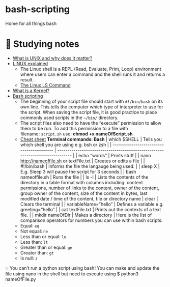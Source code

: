 # bash-scripting

Home for all things bash

# 🧠 Studying notes

- [What is UNIX and why does it matter?](https://www.youtube.com/watch?v=UVyKkcPoRb8&ab_channel=TeXplaiNIT)
- [LINUX explained](https://www.youtube.com/watch?v=JsWQUOEL0N8&ab_channel=BennettBytes)
  - The Linux shell is a REPL (Read, Evaluate, Print, Loop) environment where users can enter a command and the shell runs it and returns a result.
  - [The Linux LS Command](https://www.freecodecamp.org/news/the-linux-ls-command-how-to-list-files-in-a-directory-with-options/)
- [What is a Kernel?](https://www.youtube.com/watch?v=mycVSMyShk8&ab_channel=AndroidAuthority)
- [Bash scripting](https://www.youtube.com/watch?v=SPwyp2NG-bE&ab_channel=NetworkChuck)
  - The beginning of your script file should start with `#!/bin/bash` on its own line. This tells the computer which type of interpreter to use for the script. When saving the script file, it is good practice to place commonly used scripts in the `~/bin/` directory.
  - The script files also need to have the “execute” permission to allow them to be run. To add this permission to a file with filename: `script.sh` use: **chmod +x nameOfScript.sh**
  - [Cheat sheet](https://learnxinyminutes.com/docs/bash/)
    **Terminal commands: Bash**
    | which $SHELL | Tells you which shell you are using e.g. bsh or zsh |
    | ----------------------------------------- | ----------------------------------------------------------------------------- |
    | echo “words” | Prints stuff |
    | nano http://nameoffile.sh or textFile.txt | Creates or edits a file |
    | #!/bin/bash | Informs the file the langauge being used. |
    | sleep X | E.g. Sleep 3 will pause the script for 3 seconds |
    | bash nameoffile.sh | Runs the file |
    | ls -l | Lists the contents of the directory in a table format with columns including: content permissions, number of links to the content, owner of the content, group owner of the content, size of the content in bytes, last modified date / time of the content, file or directory name
    | clear | Clears the terminal |
    | variableName=”hello” | Defines a variable e.g. greeting=”hello” |
    | cat textFile.txt | Prints out the contexts of a text file. |
    | mkdir nameOfDir | Makes a directory |
    Here is the list of comparison operators for numbers you can use within bash scripts:
  - Equal: `eq`
  - Not equal: `ne`
  - Less than or equal: `le`
  - Less than: `lt`
  - Greater than or equal: `ge`
  - Greater than: `gt`
  - Is null: `z`

<aside>
💡 You can’t run a python script using bash! You can make and update the file using nano in the shell but need to execute using $ python3 nameOfFile.py
</aside>
